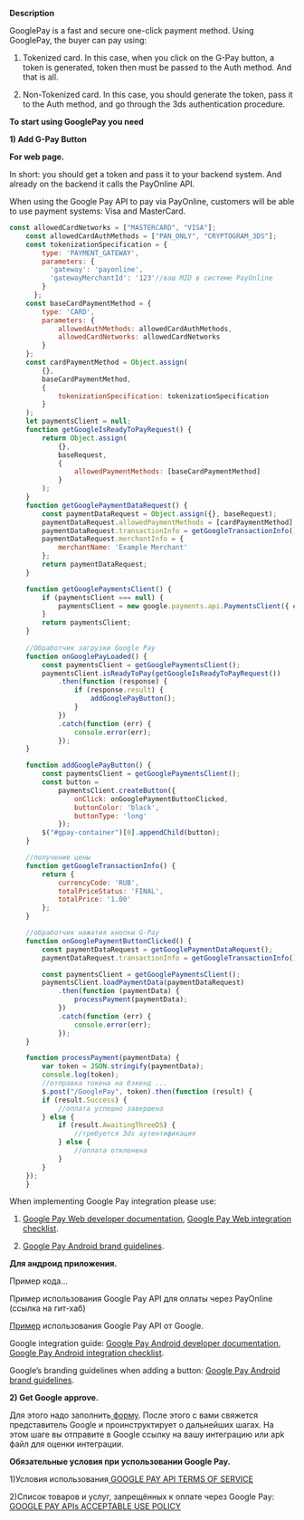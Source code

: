 **Description**

GooglePay is a fast and secure one-click payment method. Using GooglePay, the buyer can pay using:

1) Tokenized card. In this case, when you click on the G-Pay button, a token is generated, token then must be passed to the Auth method. And that is all.

2) Non-Tokenized card. In this case, you should generate the token, pass it to the Auth method, and go through the 3ds authentication procedure.

 

**To start using GooglePay you need**

**1) Add G-Pay Button**

**For web page.**

In short: you should get a token and pass it to your backend system. And already on the backend it calls the PayOnline API.

When using the Google Pay API to pay via PayOnline, customers will be able to use payment systems: Visa and MasterCard.

```javascript
const allowedCardNetworks = ["MASTERCARD", "VISA"];
    const allowedCardAuthMethods = ["PAN_ONLY", "CRYPTOGRAM_3DS"];
    const tokenizationSpecification = {
        type: 'PAYMENT_GATEWAY',
        parameters: {
          'gateway': 'payonline',
          'gatewayMerchantId': '123'//ваш MID в системе PayOnline
        }
      };
    const baseCardPaymentMethod = {
        type: 'CARD',
        parameters: {
            allowedAuthMethods: allowedCardAuthMethods,
            allowedCardNetworks: allowedCardNetworks
        }
    };
    const cardPaymentMethod = Object.assign(
        {},
        baseCardPaymentMethod,
        {
            tokenizationSpecification: tokenizationSpecification
        }
    );
    let paymentsClient = null;
    function getGoogleIsReadyToPayRequest() {
        return Object.assign(
            {},
            baseRequest,
            {
                allowedPaymentMethods: [baseCardPaymentMethod]
            }
        );
    }
    function getGooglePaymentDataRequest() {
        const paymentDataRequest = Object.assign({}, baseRequest);
        paymentDataRequest.allowedPaymentMethods = [cardPaymentMethod];
        paymentDataRequest.transactionInfo = getGoogleTransactionInfo();
        paymentDataRequest.merchantInfo = {
            merchantName: 'Example Merchant'
        };
        return paymentDataRequest;
    }

    function getGooglePaymentsClient() {
        if (paymentsClient === null) {
            paymentsClient = new google.payments.api.PaymentsClient({ environment: 'PRODUCTION' });
        }
        return paymentsClient;
    }
    
    //Обработчик загрузки Google Pay
    function onGooglePayLoaded() {
        const paymentsClient = getGooglePaymentsClient();
        paymentsClient.isReadyToPay(getGoogleIsReadyToPayRequest())
            .then(function (response) {
                if (response.result) {
                    addGooglePayButton();
                }
            })
            .catch(function (err) {
                console.error(err);
            });
    }

    function addGooglePayButton() {
        const paymentsClient = getGooglePaymentsClient();
        const button =
            paymentsClient.createButton({
                onClick: onGooglePaymentButtonClicked,
                buttonColor: 'black',
                buttonType: 'long'
            });
        $("#gpay-container")[0].appendChild(button);
    }

    //получение цены
    function getGoogleTransactionInfo() {
        return {
            currencyCode: 'RUB',
            totalPriceStatus: 'FINAL',
            totalPrice: '1.00'
        };
    }

    //обработчик нажатия кнопки G-Pay
    function onGooglePaymentButtonClicked() {
        const paymentDataRequest = getGooglePaymentDataRequest();
        paymentDataRequest.transactionInfo = getGoogleTransactionInfo();

        const paymentsClient = getGooglePaymentsClient();
        paymentsClient.loadPaymentData(paymentDataRequest)
            .then(function (paymentData) {
                processPayment(paymentData);
            })
            .catch(function (err) {
                console.error(err);
            });
    }

    function processPayment(paymentData) {
        var token = JSON.stringify(paymentData);
        console.log(token);
        //отправка токена на бэкенд ...
        $.post("/GooglePay", token).then(function (result) {
        if (result.Success) {
            //оплата успешно завершена
        } else {
            if (result.AwaitingThreeDS) { 
                //требуется 3ds аутентификация
            } else {
                //оплата отклонена
            }
        }
    });
    }
```

 
When implementing Google Pay integration please use:

1) [Google Pay Web developer documentation](https://developers.google.com/pay/api/web/overview), [Google Pay Web integration checklist](https://developers.google.com/pay/api/web/guides/test-and-deploy/integration-checklist).

2) [ Google Pay Android brand guidelines](https://developers.google.com/pay/api/web/guides/brand-guidelines).

**Для андроид приложения.**

Пример кода…

Пример использования Google Pay API для оплаты через PayOnline (ссылка на гит-хаб)

[Пример](https://github.com/google-pay/android-quickstart) использования Google Pay API от Google.

Google integration guide:  [Google Pay Android developer documentation](https://developers.google.com/pay/api/android/overview), [Google Pay Android integration checklist](https://developers.google.com/pay/api/android/guides/test-and-deploy/integration-checklist).

Google’s branding guidelines when adding a button:  [Google Pay Android brand guidelines](https://developers.google.com/pay/api/android/guides/brand-guidelines).

 

**2) Get Google approve.**

Для этого надо заполнить[ форму](https://services.google.com/fb/forms/googlepayAPIenable). После этого с вами свяжется представитель Google и проинструктирует о дальнейших шагах. На этом шаге вы отправите в Google ссылку на вашу интеграцию или apk файл для оценки интеграции.

 

**Обязательные условия при успользовании Google Pay.**

1)Условия использования[ GOOGLE PAY API TERMS OF SERVICE](https://payments.developers.google.com/terms/sellertos)

2)Список товаров и услуг, запрещённых к оплате через Google Pay:[ GOOGLE PAY APIs ACCEPTABLE USE POLICY](https://payments.developers.google.com/terms/aup)
